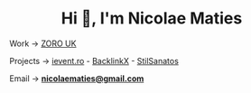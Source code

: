<h1 align="center">Hi 👋, I'm Nicolae Maties</h1>

 Work → [ZORO UK](https://www.zoro.co.uk)

 Projects → [ievent.ro](https://www.ievent.ro)  - [BacklinkX](https://www.backlinkx.io) - [StilSanatos](https://www.stilsanatos.ro) <br />

 Email → **nicolaematies@gmail.com**

